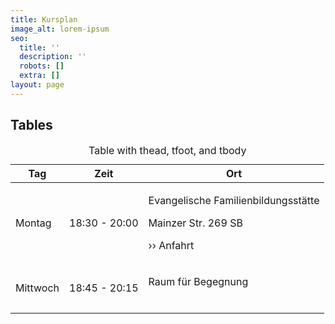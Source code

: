 ```yaml
---
title: Kursplan
image_alt: lorem-ipsum
seo:
  title: ''
  description: ''
  robots: []
  extra: []
layout: page
---
```

## Tables

<div class="responsive-table">
  <table>
      <caption>Table with thead, tfoot, and tbody</caption>
    <thead>
      <tr>
        <th>Tag</th>
        <th>Zeit</th>
        <th>Ort</th>
      </tr>
    </thead>
    <tbody>
      <tr>
        <td>Montag</td>
        <td>18:30 - 20:00</td>
        <td><p>Evangelische Familienbildungsstätte</p><p>Mainzer Str. 269 SB</p><p>›› Anfahrt</p></td>
      </tr>
      <tr>
        <td>Mittwoch</td>
        <td>18:45 - 20:15</td>
        <td><p>Raum für Begegnung</p><p></p>​</td>
      </tr>
    </tbody>
    <tfoot>
    </tfoot>
  </table>
</div>